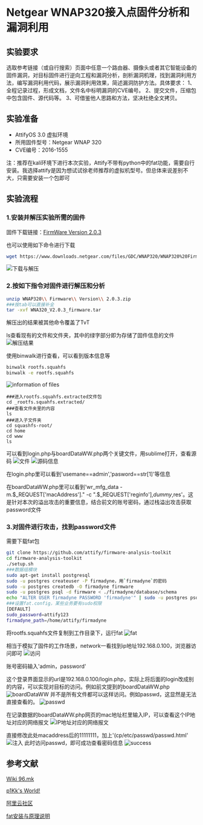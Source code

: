# Netgear WNAP320接入点固件分析和漏洞利用

## 实验要求

选取参考链接（或自行搜索）页面中任意一个路由器、摄像头或者其它智能设备的固件漏洞，对目标固件进行逆向工程和漏洞分析，剖析漏洞机理，找到漏洞利用方法，编写漏洞利用代码，展示漏洞利用效果，简述漏洞防护方法。具体要求：
1、全程记录过程，形成文档，文件名中标明漏洞的CVE编号。
2、提交文件，压缩包中包含固件、源代码等。
3、可借鉴他人思路和方法，坚决杜绝全文拷贝。

## 实验准备
 + AttifyOS 3.0 虚拟环境
 + 所用固件型号：Netgear WNAP 320
 + CVE编号：2016-1555

注：推荐在kali环境下进行本次实验，Attify不带有python中的fat功能，需要自行安装。我选择attify是因为想试试徐老师推荐的虚拟机型号。但总体来说差别不大，只需要安装一个包即可

## 实验流程

### 1.安装并解压实验所需的固件

固件下载链接：[FirmWare Version 2.0.3](https://www.downloads.netgear.com/files/GDC/WNAP320/WNAP320%20Firmware%20Version%202.0.3.zip)

也可以使用如下命令进行下载
```bash
wget https://www.downloads.netgear.com/files/GDC/WNAP320/WNAP320%20Firmware%20Version%202.0.3.zip
```
![下载与解压](img%5C%E4%B8%8B%E8%BD%BD%E4%B8%8E%E8%A7%A3%E5%8E%8B.jpg)

### 2.按如下指令对固件进行解压和分析

```bash
unzip WNAP320\\ Firmware\\ Version\\ 2.0.3.zip
###按tab可以直接补全
tar -xvf WNA320_V2.0.3_firmware.tar
```
解压出的结果被其他命令覆盖了TvT

ls查看现有的文件和文件夹，其中的绿字部分即为存储了固件信息的文件
![解压结果](img%5C%E8%A7%A3%E5%8E%8B%E7%BB%93%E6%9E%9C.jpg)

使用binwalk进行查看，可以看到版本信息等
```bash
binwalk rootfs.squahfs
binwalk -e rootfs.squahfs
```
![information of files](img%5C%E6%96%87%E4%BB%B6%E4%BF%A1%E6%81%AF.jpg)

```
###进入rootfs.squahfs.extracted文件包
cd _rootfs.squahfs.extracted/
###查看文件夹里的内容
ls
###进入子文件夹
cd squashfs-root/
cd home
cd www
ls
```
可以看到login.php与boardDataWW.php两个关键文件，用sublime打开，查看源码
![文件](img%5C%E5%85%B3%E9%94%AE%E6%96%87%E4%BB%B6.jpg)
![源码信息](img%5C%E6%96%87%E4%BB%B6%E7%9A%84%E6%BA%90%E7%A0%81%E4%BF%A1%E6%81%AF.jpg)

在login.php里可以看到'usemane==admin','pasword==str[1]'等信息

在boardDataWW.php里可以看到'wr_mfg_data -m.$_REQUEST['macAddress']." -c ".$_REQUEST['reginfo'],$dummy,$res'。这是针对本次的溢出攻击的重要信息，结合前文的账号密码，通过栈溢出攻击获取password文件

### 3.对固件进行攻击，找到password文件

需要下载fat包
```bash
git clone https://github.com/attify/firmware-analysis-toolkit
cd firmware-analysis-toolkit
./setup.sh
###数据组模块
sudo apt-get install postgresql
sudo -u postgres createuser -P firmadyne，用`firmadyne`的密码
sudo -u postgres createdb -O firmadyne firmware
sudo -u postgres psql -d firmware < ./firmadyne/database/schema
echo "ALTER USER firmadyne PASSWORD 'firmadyne'" | sudo -u postgres psql
###设置fat.config，某些业务要有sudo权限
[DEFAULT]
sudo_password=attify123
firmadyne_path=/home/attify/firmadyne
```

将rootfs.squahfs文件复制到工作目录下，运行fat
![fat](img%5Cfat%E5%AF%B9%E6%96%87%E4%BB%B6%E8%BF%9B%E8%A1%8C%E8%A7%A3%E6%9E%90.jpg)

相当于模拟了固件的工作场景，network一看找到ip地址192.168.0.100，浏览器访问即可
![访问](img%5C%E8%AE%BF%E9%97%AE%E5%9B%BA%E4%BB%B6.jpg)

账号密码输入'admin，password'

这个登录界面显示的url是192.168.0.100/login.php，实际上将后面的login改成别的内容，可以实现对目标的访问。例如前文提到的boardDataWW.php
![boardDataWW](img%5CboardDataWW.php.jpg)
并不是所有文件都可以这样访问。例如passwd，这显然是无法直接查看的。
![passwd](img%5Cpasswd.html.jpg)

在记录数据的boardDataWW.php网页的mac地址栏里输入IP，可以查看这个IP地址对应的网络报文
![IP地址对应的网络报文](img%5C1111111%E5%AF%B9%E5%BA%94%E7%9A%84%E7%BD%91%E7%BB%9C%E4%BF%A1%E6%81%AF.jpg)

直接修改此处macaddress后的11111111，加上'(cp/etc/passwd/passwd.html'
![注入](img%5C%E6%B3%A8%E5%85%A5.jpg)
此时访问passwd，即可成功查看密码信息
![success](img%5C%E6%88%90%E5%8A%9F.jpg)

## 参考文献
[Wiki 96.mk](https://wiki.96.mk/)

[p1Kk's World!](https://p1kk.github.io/)

[阿里云社区](https://xz.aliyun.com/)

[fat安装与原理说明](https://blog.csdn.net/weixin_44932880/article/details/110845743)